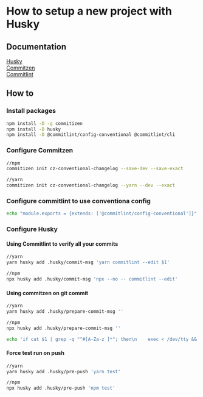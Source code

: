 # How to setup a new project with Husky

## Documentation
[Husky](https://typicode.github.io/husky/#/)  
[Commitzen](https://commitizen-tools.github.io/commitizen/)  
[Commitlint](https://commitlint.js.org/#/)  

## How to

### Install packages

```sh
npm install -D -g commitizen
npm install -D husky
npm install -D @commitlint/config-conventional @commitlint/cli
```

### Configure Commitzen

```sh
//npm
commitizen init cz-conventional-changelog --save-dev --save-exact

//yarn
commitizen init cz-conventional-changelog --yarn --dev --exact
```

### Configure commitlint to use conventiona config

```sh
echo "module.exports = {extends: ['@commitlint/config-conventional']}" > commitlint.config.js
```

### Configure Husky

#### Using Commitlint to verify all your commits
```sh
//yarn
yarn husky add .husky/commit-msg 'yarn commitlint --edit $1'

//npm
npx husky add .husky/commit-msg 'npx --no -- commitlint --edit'
```

#### Using commitzen on git commit
```sh
//yarn
yarn husky add .husky/prepare-commit-msg ''

//npm
npx husky add .husky/prepare-commit-msg ''
```

```sh
echo 'if cat $1 | grep -q "^#[A-Za-z ]*"; then\n    exec < /dev/tty && git cz --hook || exit 1\nfi' >> .husky/prepare-commit-msg
```

#### Force test run on push
```sh
//yarn
yarn husky add .husky/pre-push 'yarn test'

//npm
npx husky add .husky/pre-push 'npm test'
```